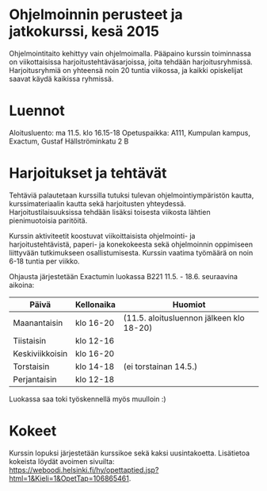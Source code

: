 # Ohjelmoinnin perusteet ja jatkokurssi, kesä 2015

Ohjelmointitaito kehittyy vain ohjelmoimalla. Pääpaino kurssin toiminnassa on viikottaisissa harjoitustehtäväsarjoissa, joita tehdään harjoitusryhmissä. 
Harjoitusryhmiä on yhteensä noin 20 tuntia viikossa, ja kaikki opiskelijat saavat käydä kaikissa ryhmissä.

# Luennot

Aloitusluento: ma 11.5. klo 16.15-18 
Opetuspaikka: A111, Kumpulan kampus, Exactum, Gustaf Hällströminkatu 2 B

# Harjoitukset ja tehtävät

Tehtäviä palautetaan kurssilla tutuksi tulevan ohjelmointiympäristön kautta, kurssimateriaalin kautta sekä harjoitusten yhteydessä. Harjoitustilaisuuksissa tehdään lisäksi toisesta viikosta lähtien pienimuotoisia paritöitä.

Kurssin aktiviteetit koostuvat viikoittaisista ohjelmointi- ja harjoitustehtävistä, paperi- ja konekokeesta sekä ohjelmoinnin oppimiseen liittyvään tutkimukseen osallistumisesta. Kurssin vaatima työmäärä on noin 6-18 tuntia per viikko. 

Ohjausta järjestetään Exactumin luokassa B221 11.5. - 18.6. seuraavina aikoina:

Päivä | Kellonaika | Huomiot
----- | ---------- | -------
Maanantaisin | klo 16-20 | (11.5. aloitusluennon jälkeen klo 18-20)
Tiistaisin   | klo 12-16 |
Keskiviikkoisin | klo 16-20 |
Torstaisin   | klo 14-18 | (ei torstainan 14.5.)
Perjantaisin | klo 12-18 |

Luokassa saa toki työskennellä myös muulloin :)

# Kokeet

Kurssin lopuksi järjestetään kurssikoe sekä kaksi uusintakoetta. Lisätietoa kokeista löydät avoimen sivuilta: <https://weboodi.helsinki.fi/hy/opettaptied.jsp?html=1&Kieli=1&OpetTap=106865461>.
